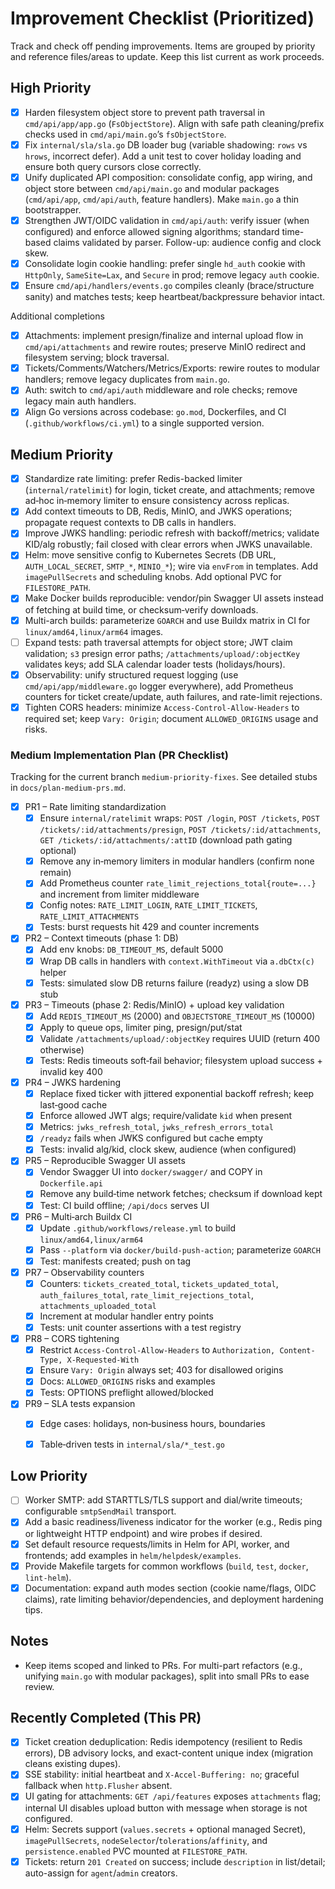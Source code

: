 # Improvement Checklist (Prioritized)

Track and check off pending improvements. Items are grouped by priority and reference files/areas to update. Keep this list current as work proceeds.

## High Priority

- [x] Harden filesystem object store to prevent path traversal in `cmd/api/app/app.go` (`FsObjectStore`). Align with safe path cleaning/prefix checks used in `cmd/api/main.go`’s `fsObjectStore`.
- [x] Fix `internal/sla/sla.go` DB loader bug (variable shadowing: `rows` vs `hrows`, incorrect defer). Add a unit test to cover holiday loading and ensure both query cursors close correctly.
- [x] Unify duplicated API composition: consolidate config, app wiring, and object store between `cmd/api/main.go` and modular packages (`cmd/api/app`, `cmd/api/auth`, feature handlers). Make `main.go` a thin bootstrapper.
- [x] Strengthen JWT/OIDC validation in `cmd/api/auth`: verify issuer (when configured) and enforce allowed signing algorithms; standard time-based claims validated by parser. Follow-up: audience config and clock skew.
- [x] Consolidate login cookie handling: prefer single `hd_auth` cookie with `HttpOnly`, `SameSite=Lax`, and `Secure` in prod; remove legacy `auth` cookie.
- [x] Ensure `cmd/api/handlers/events.go` compiles cleanly (brace/structure sanity) and matches tests; keep heartbeat/backpressure behavior intact.

Additional completions

- [x] Attachments: implement presign/finalize and internal upload flow in `cmd/api/attachments` and rewire routes; preserve MinIO redirect and filesystem serving; block traversal.
- [x] Tickets/Comments/Watchers/Metrics/Exports: rewire routes to modular handlers; remove legacy duplicates from `main.go`.
- [x] Auth: switch to `cmd/api/auth` middleware and role checks; remove legacy main auth handlers.
- [x] Align Go versions across codebase: `go.mod`, Dockerfiles, and CI (`.github/workflows/ci.yml`) to a single supported version.

## Medium Priority

- [x] Standardize rate limiting: prefer Redis-backed limiter (`internal/ratelimit`) for login, ticket create, and attachments; remove ad‑hoc in‑memory limiter to ensure consistency across replicas.
- [x] Add context timeouts to DB, Redis, MinIO, and JWKS operations; propagate request contexts to DB calls in handlers.
- [x] Improve JWKS handling: periodic refresh with backoff/metrics; validate KID/alg robustly; fail closed with clear errors when JWKS unavailable.
- [x] Helm: move sensitive config to Kubernetes Secrets (DB URL, `AUTH_LOCAL_SECRET`, `SMTP_*`, `MINIO_*`); wire via `envFrom` in templates. Add `imagePullSecrets` and scheduling knobs. Add optional PVC for `FILESTORE_PATH`.
- [x] Make Docker builds reproducible: vendor/pin Swagger UI assets instead of fetching at build time, or checksum‑verify downloads.
- [x] Multi-arch builds: parameterize `GOARCH` and use Buildx matrix in CI for `linux/amd64,linux/arm64` images.
- [ ] Expand tests: path traversal attempts for object store; JWT claim validation; `s3` presign error paths; `/attachments/upload/:objectKey` validates keys; add SLA calendar loader tests (holidays/hours).
- [x] Observability: unify structured request logging (use `cmd/api/app/middleware.go` logger everywhere), add Prometheus counters for ticket create/update, auth failures, and rate-limit rejections.
- [x] Tighten CORS headers: minimize `Access-Control-Allow-Headers` to required set; keep `Vary: Origin`; document `ALLOWED_ORIGINS` usage and risks.

### Medium Implementation Plan (PR Checklist)

Tracking for the current branch `medium-priority-fixes`. See detailed stubs in `docs/plan-medium-prs.md`.

- [x] PR1 – Rate limiting standardization
  - [x] Ensure `internal/ratelimit` wraps: `POST /login`, `POST /tickets`, `POST /tickets/:id/attachments/presign`, `POST /tickets/:id/attachments`, `GET /tickets/:id/attachments/:attID` (download path gating optional)
  - [x] Remove any in‑memory limiters in modular handlers (confirm none remain)
  - [x] Add Prometheus counter `rate_limit_rejections_total{route=...}` and increment from limiter middleware
  - [x] Config notes: `RATE_LIMIT_LOGIN`, `RATE_LIMIT_TICKETS`, `RATE_LIMIT_ATTACHMENTS`
  - [x] Tests: burst requests hit 429 and counter increments

- [x] PR2 – Context timeouts (phase 1: DB)
  - [x] Add env knobs: `DB_TIMEOUT_MS`, default 5000
  - [x] Wrap DB calls in handlers with `context.WithTimeout` via `a.dbCtx(c)` helper
  - [x] Tests: simulated slow DB returns failure (readyz) using a slow DB stub

- [x] PR3 – Timeouts (phase 2: Redis/MinIO) + upload key validation
  - [x] Add `REDIS_TIMEOUT_MS` (2000) and `OBJECTSTORE_TIMEOUT_MS` (10000)
  - [x] Apply to queue ops, limiter ping, presign/put/stat
  - [x] Validate `/attachments/upload/:objectKey` requires UUID (return 400 otherwise)
  - [x] Tests: Redis timeouts soft‑fail behavior; filesystem upload success + invalid key 400

- [x] PR4 – JWKS hardening
  - [x] Replace fixed ticker with jittered exponential backoff refresh; keep last‑good cache
  - [x] Enforce allowed JWT algs; require/validate `kid` when present
  - [x] Metrics: `jwks_refresh_total`, `jwks_refresh_errors_total`
  - [x] `/readyz` fails when JWKS configured but cache empty
  - [x] Tests: invalid alg/kid, clock skew, audience (when configured)

- [x] PR5 – Reproducible Swagger UI assets
  - [x] Vendor Swagger UI into `docker/swagger/` and COPY in `Dockerfile.api`
  - [x] Remove any build‑time network fetches; checksum if download kept
  - [x] Test: CI build offline; `/api/docs` serves UI

- [x] PR6 – Multi‑arch Buildx CI
  - [x] Update `.github/workflows/release.yml` to build `linux/amd64,linux/arm64`
  - [x] Pass `--platform` via `docker/build-push-action`; parameterize `GOARCH`
  - [x] Test: manifests created; push on tag

- [x] PR7 – Observability counters
  - [x] Counters: `tickets_created_total`, `tickets_updated_total`, `auth_failures_total`, `rate_limit_rejections_total`, `attachments_uploaded_total`
  - [x] Increment at modular handler entry points
  - [x] Tests: unit counter assertions with a test registry

- [x] PR8 – CORS tightening
  - [x] Restrict `Access-Control-Allow-Headers` to `Authorization, Content-Type, X-Requested-With`
  - [x] Ensure `Vary: Origin` always set; 403 for disallowed origins
  - [x] Docs: `ALLOWED_ORIGINS` risks and examples
  - [x] Tests: OPTIONS preflight allowed/blocked

- [x] PR9 – SLA tests expansion
  - [x] Edge cases: holidays, non‑business hours, boundaries
  - [x] Table‑driven tests in `internal/sla/*_test.go`


## Low Priority

- [ ] Worker SMTP: add STARTTLS/TLS support and dial/write timeouts; configurable `smtpSendMail` transport.
- [x] Add a basic readiness/liveness indicator for the worker (e.g., Redis ping or lightweight HTTP endpoint) and wire probes if desired.
- [x] Set default resource requests/limits in Helm for API, worker, and frontends; add examples in `helm/helpdesk/examples`.
- [x] Provide Makefile targets for common workflows (`build`, `test`, `docker`, `lint-helm`).
- [x] Documentation: expand auth modes section (cookie name/flags, OIDC claims), rate limiting behavior/dependencies, and deployment hardening tips.

## Notes

- Keep items scoped and linked to PRs. For multi-part refactors (e.g., unifying `main.go` with modular packages), split into small PRs to ease review.

## Recently Completed (This PR)

- [x] Ticket creation deduplication: Redis idempotency (resilient to Redis errors), DB advisory locks, and exact-content unique index (migration cleans existing dupes).
- [x] SSE stability: initial heartbeat and `X-Accel-Buffering: no`; graceful fallback when `http.Flusher` absent.
- [x] UI gating for attachments: `GET /api/features` exposes `attachments` flag; internal UI disables upload button with message when storage is not configured.
- [x] Helm: Secrets support (`values.secrets` + optional managed Secret), `imagePullSecrets`, `nodeSelector`/`tolerations`/`affinity`, and `persistence.enabled` PVC mounted at `FILESTORE_PATH`.
- [x] Tickets: return `201 Created` on success; include `description` in list/detail; auto-assign for `agent`/`admin` creators.
